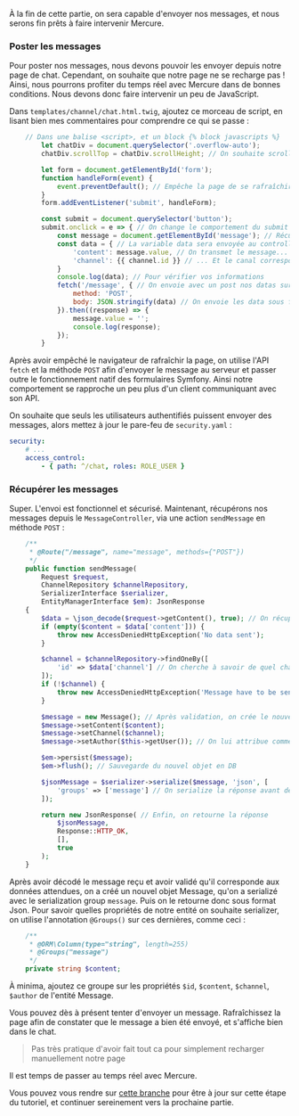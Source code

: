 À la fin de cette partie, on sera capable d'envoyer nos messages, et nous serons fin prêts à faire intervenir Mercure.

### Poster les messages

Pour poster nos messages, nous devons pouvoir les envoyer depuis notre page de chat.
Cependant, on souhaite que notre page ne se recharge pas ! Ainsi, nous pourrons profiter du temps réel avec Mercure dans de bonnes conditions.
Nous devons donc faire intervenir un peu de JavaScript.

Dans `templates/channel/chat.html.twig`, ajoutez ce morceau de script, en lisant bien mes commentaires pour comprendre ce qui se passe :

```javascript
    // Dans une balise <script>, et un block {% block javascripts %}
        let chatDiv = document.querySelector('.overflow-auto');
        chatDiv.scrollTop = chatDiv.scrollHeight; // On souhaite scroller toujours jusqu'au dernier message du chat

        let form = document.getElementById('form');
        function handleForm(event) {
            event.preventDefault(); // Empêche la page de se rafraîchir après le submit du formulaire
        }
        form.addEventListener('submit', handleForm);

        const submit = document.querySelector('button');
        submit.onclick = e => { // On change le comportement du submit
            const message = document.getElementById('message'); // Récupération du message dans l'input correspondant
            const data = { // La variable data sera envoyée au controller
                'content': message.value, // On transmet le message...
                'channel': {{ channel.id }} // ... Et le canal correspondant
            }
            console.log(data); // Pour vérifier vos informations
            fetch('/message', { // On envoie avec un post nos datas sur le endpoint /message de notre application
                method: 'POST',
                body: JSON.stringify(data) // On envoie les data sous format JSON
            }).then((response) => {
                message.value = '';
                console.log(response);
            });
        }
```

Après avoir empêché le navigateur de rafraîchir la page, on utilise l'API `fetch` et la méthode `POST` afin d'envoyer le message au serveur et passer outre le fonctionnement natif des formulaires Symfony. Ainsi notre comportement se rapproche un peu plus d'un client communiquant avec son API.

On souhaite que seuls les utilisateurs authentifiés puissent envoyer des messages, alors mettez à jour le pare-feu de `security.yaml` :

```yaml
security:
    # ...
    access_control:
        - { path: ^/chat, roles: ROLE_USER }
```

### Récupérer les messages
Super. L'envoi est fonctionnel et sécurisé. Maintenant, récupérons nos messages depuis le `MessageController`, via une action `sendMessage` en méthode `POST` :

```php
    /**
     * @Route("/message", name="message", methods={"POST"})
     */
    public function sendMessage(
        Request $request,
        ChannelRepository $channelRepository,
        SerializerInterface $serializer,
        EntityManagerInterface $em): JsonResponse
    {
        $data = \json_decode($request->getContent(), true); // On récupère les data postées et on les déserialize
        if (empty($content = $data['content'])) {
            throw new AccessDeniedHttpException('No data sent');
        }

        $channel = $channelRepository->findOneBy([
            'id' => $data['channel'] // On cherche à savoir de quel channel provient le message
        ]);
        if (!$channel) {
            throw new AccessDeniedHttpException('Message have to be sent on a specific channel');
        }

        $message = new Message(); // Après validation, on crée le nouveau message
        $message->setContent($content);
        $message->setChannel($channel);
        $message->setAuthor($this->getUser()); // On lui attribue comme auteur l'utilisateur courant

        $em->persist($message);
        $em->flush(); // Sauvegarde du nouvel objet en DB

        $jsonMessage = $serializer->serialize($message, 'json', [
            'groups' => ['message'] // On serialize la réponse avant de la renvoyer
        ]);

        return new JsonResponse( // Enfin, on retourne la réponse
            $jsonMessage,
            Response::HTTP_OK,
            [],
            true
        );
    }
```

Après avoir décodé le message reçu et avoir validé qu'il corresponde aux données attendues, on a créé un nouvel objet Message, qu'on a serializé avec le serialization group `message`. Puis on le retourne donc sous format Json.
Pour savoir quelles propriétés de notre entité on souhaite serializer, on utilise l'annotation `@Groups()` sur ces dernières, comme ceci :

```php
    /**
     * @ORM\Column(type="string", length=255)
     * @Groups("message")
     */
    private string $content;
```

À minima, ajoutez ce groupe sur les propriétés `$id`, `$content`, `$channel`, `$author` de l'entité Message.

Vous pouvez dès à présent tenter d'envoyer un message. Rafraîchissez la page afin de constater que le message a bien été envoyé, et s'affiche bien dans le chat. 

> Pas très pratique d'avoir fait tout ca pour simplement recharger manuellement notre page

Il est temps de passer au temps réel avec Mercure.

Vous pouvez vous rendre sur [cette branche](https://github.com/ArthurJCQ/tutorial-astro-chat/tree/codelabs/send-message) pour être à jour sur cette étape du tutoriel, et continuer sereinement vers la prochaine partie.
